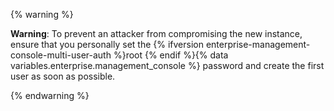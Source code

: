 {% warning %}

**Warning**: To prevent an attacker from compromising the new instance, ensure that you personally set the {% ifversion enterprise-management-console-multi-user-auth %}root {% endif %}{% data variables.enterprise.management_console %} password and create the first user as soon as possible.

{% endwarning %}
